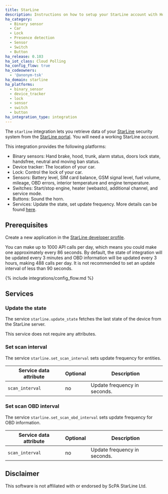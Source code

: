 ```yaml
---
title: StarLine
description: Instructions on how to setup your StarLine account with Home Assistant.
ha_category:
  - Binary sensor
  - Car
  - Lock
  - Presence detection
  - Sensor
  - Switch
  - Button
ha_release: 0.103
ha_iot_class: Cloud Polling
ha_config_flow: true
ha_codeowners:
  - '@anonym-tsk'
ha_domain: starline
ha_platforms:
  - binary_sensor
  - device_tracker
  - lock
  - sensor
  - switch
  - button
ha_integration_type: integration
---
```


The `starline` integration lets you retrieve data of your [StarLine](https://www.alarmstarline.com/) security system from the [StarLine portal](https://my.starline.ru/). You will need a working StarLine account.

This integration provides the following platforms:

- Binary sensors: Hand brake, hood, trunk, alarm status, doors lock state, handsfree, neutral and moving ban status.
- Device tracker: The location of your car.
- Lock: Control the lock of your car.
- Sensors: Battery level, SIM card balance, GSM signal level, fuel volume, mileage, OBD errors, interior temperature and engine temperature.
- Switches: Start/stop engine, heater (webasto), additional channel, and service mode.
- Buttons: Sound the horn.
- Services: Update the state, set update frequency. More details can be found [here](#services).

## Prerequisites

Create a new application in the [StarLine developer profile](https://my.starline.ru/developer).

<div class='note'>

You can make up to 1000 API calls per day, which means you could make one approximately every 86 seconds.
By default, the state of integration will be updated every 3 minutes and OBD information will be updated every 3 hours, making 488 calls per day.
It is not recommended to set an update interval of less than 90 seconds.

</div>

{% include integrations/config_flow.md %}

## Services

### Update the state

The service `starline.update_state` fetches the last state of the device from the StarLine server.

This service does not require any attributes.

### Set scan interval

The service `starline.set_scan_interval` sets update frequency for entities.

| Service data attribute | Optional | Description |
| ---------------------- | -------- | ----------- |
| `scan_interval` | no | Update frequency in seconds.

### Set scan OBD interval

The service `starline.set_scan_obd_interval` sets update frequency for OBD information.

| Service data attribute | Optional | Description |
| ---------------------- | -------- | ----------- |
| `scan_interval` | no | Update frequency in seconds.

## Disclaimer

This software is not affiliated with or endorsed by ScPA StarLine Ltd.
